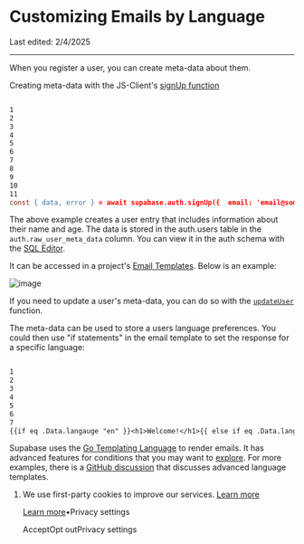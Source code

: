 # Customizing Emails by Language

Last edited: 2/4/2025

* * *

When you register a user, you can create meta-data about them.

Creating meta-data with the JS-Client's [signUp function](https://supabase.com/docs/reference/javascript/auth-signup?example=sign-up-with-additional-user-metadata)

```flex

1
2
3
4
5
6
7
8
9
10
11
const { data, error } = await supabase.auth.signUp({  email: 'email@some_[email.com](http://email.com/)',  password: 'example-password',  options: {    data: {      first_name: 'John',      last_name: 'Doe',      age: 27,    },  },})
```

The above example creates a user entry that includes information about their name and age. The data is stored in the auth.users table in the `auth.raw_user_meta_data` column. You can view it in the auth schema with the [SQL Editor](https://supabase.com/dashboard/project/_/editor).

It can be accessed in a project's [Email Templates](https://supabase.com/dashboard/project/_/auth/templates). Below is an example:

![image](https://supabase.com/docs/img/troubleshooting/3eeb2435-dd1c-41bc-9557-44cabff38f59.png)

If you need to update a user's meta-data, you can do so with the [`updateUser`](https://supabase.com/docs/reference/javascript/auth-updateuser?example=update-the-users-metadata) function.

The meta-data can be used to store a users language preferences. You could then use "if statements" in the email template to set the response for a specific language:

```flex

1
2
3
4
5
6
7
{{if eq .Data.langauge "en" }}<h1>Welcome!</h1>{{ else if eq .Data.langauge "pl" }}<h1>Witamy!</h1>{{ else }}<h1>chuS'ugh, tera' je (Klingon)</h1>{{end}}
```

Supabase uses the [Go Templating Language](https://pkg.go.dev/text/template) to render emails. It has advanced features for conditions that you may want to [explore](https://gohugo.io/templates/introduction/). For more examples, there is a [GitHub discussion](https://github.com/supabase/gotrue/issues/80#issuecomment-1552264148) that discusses advanced language templates.

1. We use first-party cookies to improve our services. [Learn more](https://supabase.com/privacy#8-cookies-and-similar-technologies-used-on-our-european-services)



   [Learn more](https://supabase.com/privacy#8-cookies-and-similar-technologies-used-on-our-european-services)•Privacy settings





   AcceptOpt outPrivacy settings